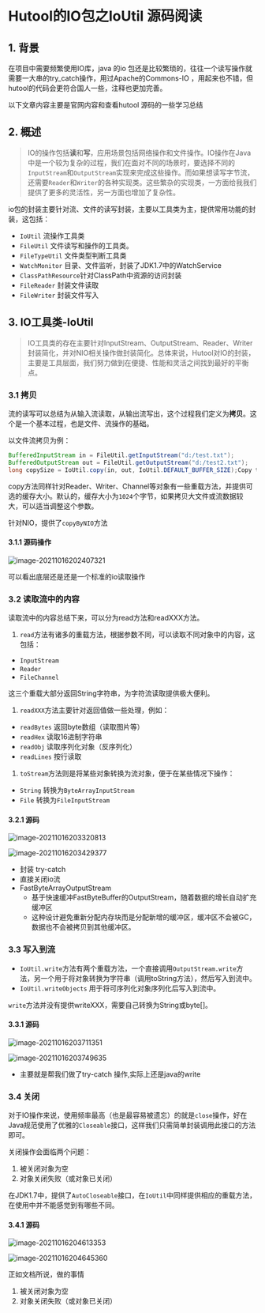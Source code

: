 # Hutool的IO包之IoUtil 源码阅读

## 1. 背景

在项目中需要频繁使用IO库，java 的io 包还是比较繁琐的，往往一个读写操作就需要一大串的try_catch操作，用过Apache的Commons-IO ，用起来也不错，但hutool的代码会更符合国人一些，注释也更加完善。

以下文章内容主要是官网内容和查看hutool 源码的一些学习总结

## 2. 概述

>IO的操作包括**读**和**写**，应用场景包括网络操作和文件操作。IO操作在Java中是一个较为复杂的过程，我们在面对不同的场景时，要选择不同的`InputStream`和`OutputStream`实现来完成这些操作。而如果想读写字节流，还需要`Reader`和`Writer`的各种实现类。这些繁杂的实现类，一方面给我我们提供了更多的灵活性，另一方面也增加了复杂性。

io包的封装主要针对流、文件的读写封装，主要以工具类为主，提供常用功能的封装，这包括：

- `IoUtil` 流操作工具类
- `FileUtil` 文件读写和操作的工具类。
- `FileTypeUtil` 文件类型判断工具类
- `WatchMonitor` 目录、文件监听，封装了JDK1.7中的WatchService
- `ClassPathResource`针对ClassPath中资源的访问封装
- `FileReader` 封装文件读取
- `FileWriter` 封装文件写入

## 3. IO工具类-IoUtil

>IO工具类的存在主要针对InputStream、OutputStream、Reader、Writer封装简化，并对NIO相关操作做封装简化。总体来说，Hutool对IO的封装，主要是工具层面，我们努力做到在便捷、性能和灵活之间找到最好的平衡点。

### 3.1 拷贝

流的读写可以总结为从输入流读取，从输出流写出，这个过程我们定义为**拷贝**。这个是一个基本过程，也是文件、流操作的基础。

以文件流拷贝为例：

```java
BufferedInputStream in = FileUtil.getInputStream("d:/test.txt");
BufferedOutputStream out = FileUtil.getOutputStream("d:/test2.txt");
long copySize = IoUtil.copy(in, out, IoUtil.DEFAULT_BUFFER_SIZE);Copy to clipboardErrorCopied
```

copy方法同样针对Reader、Writer、Channel等对象有一些重载方法，并提供可选的缓存大小。默认的，缓存大小为`1024`个字节，如果拷贝大文件或流数据较大，可以适当调整这个参数。

针对NIO，提供了`copyByNIO`方法

#### 3.1.1 源码操作

![image-20211016202407321](https://zszblog.oss-cn-beijing.aliyuncs.com/zszblog/blogimage-master/image-20211016202407321.png)

可以看出底层还是还是一个标准的io读取操作

### 3.2 读取流中的内容

读取流中的内容总结下来，可以分为read方法和readXXX方法。

1. `read`方法有诸多的重载方法，根据参数不同，可以读取不同对象中的内容，这包括：

- `InputStream`
- `Reader`
- `FileChannel`

这三个重载大部分返回String字符串，为字符流读取提供极大便利。

1. `readXXX`方法主要针对返回值做一些处理，例如：

- `readBytes` 返回byte数组（读取图片等）
- `readHex` 读取16进制字符串
- `readObj` 读取序列化对象（反序列化）
- `readLines` 按行读取

1. `toStream`方法则是将某些对象转换为流对象，便于在某些情况下操作：

- `String` 转换为`ByteArrayInputStream`
- `File` 转换为`FileInputStream`

#### 3.2.1 源码

![image-20211016203320813](https://zszblog.oss-cn-beijing.aliyuncs.com/zszblog/blogimage-master/image-20211016203320813.png)

![image-20211016203429377](https://zszblog.oss-cn-beijing.aliyuncs.com/zszblog/blogimage-master/image-20211016203429377.png)

- 封装 try-catch
- 直接关闭io流
- FastByteArrayOutputStream 
  - 基于快速缓冲FastByteBuffer的OutputStream，随着数据的增长自动扩充缓冲区
  - 这种设计避免重新分配内存块而是分配新增的缓冲区，缓冲区不会被GC，数据也不会被拷贝到其他缓冲区。

### 3.3 写入到流

- `IoUtil.write`方法有两个重载方法，一个直接调用`OutputStream.write`方法，另一个用于将对象转换为字符串（调用toString方法），然后写入到流中。
- `IoUtil.writeObjects` 用于将可序列化对象序列化后写入到流中。

`write`方法并没有提供writeXXX，需要自己转换为String或byte[]。

#### 3.3.1 源码

![image-20211016203711351](https://zszblog.oss-cn-beijing.aliyuncs.com/zszblog/blogimage-master/image-20211016203711351.png)

![image-20211016203749635](https://zszblog.oss-cn-beijing.aliyuncs.com/zszblog/image-20211016203749635.png)

- 主要就是帮我们做了try-catch 操作,实际上还是java的write

### 3.4 关闭

对于IO操作来说，使用频率最高（也是最容易被遗忘）的就是`close`操作，好在Java规范使用了优雅的`Closeable`接口，这样我们只需简单封装调用此接口的方法即可。

关闭操作会面临两个问题：

1. 被关闭对象为空
2. 对象关闭失败（或对象已关闭）

在JDK1.7中，提供了`AutoCloseable`接口，在`IoUtil`中同样提供相应的重载方法，在使用中并不能感觉到有哪些不同。

#### 3.4.1 源码

![image-20211016204613353](https://zszblog.oss-cn-beijing.aliyuncs.com/zszblog/blogimage-master/image-20211016204613353.png)

![image-20211016204645360](https://zszblog.oss-cn-beijing.aliyuncs.com/zszblog/blogimage-master/image-20211016204645360.png)

正如文档所说，做的事情

1. 被关闭对象为空
2. 对象关闭失败（或对象已关闭）
